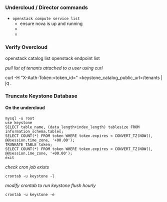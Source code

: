 ### Undercloud / Director commands

- `openstack compute service list`
    - ensure  nova is up and running
    - 
    - 

### Verify Overcloud 

openstack catalog list
openstack endpoint list

_pull list of tenants attached to a user using curl_

curl -H "X-Auth-Token:<token_id>" <keystone_catalog_public_url>/tenants | jq .


### Truncate Keystone Database

#### On the undercloud
```
mysql -u root
use keystone
SELECT table_name, (data_length+index_length) tablesize FROM information_schema.tables;
SELECT COUNT(*) FROM token WHERE token.expires < CONVERT_TZ(NOW(), @@session.time_zone, '+00.00');
TRUNKATE TABLE token;
SELECT COUNT(*) FROM token WHERE token.expires < CONVERT_TZ(NOW(), @@session.ime_zone, '+00.00');
exit
```
_check cron job exists_
```
crontab -u keystone -l
```

_modify crontab to run keystone flush hourly_
```
crontab -u keystone -e
```
